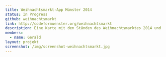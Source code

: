 ```yaml
---
title: Weihnachtsmarkt-App Münster 2014
status: In Progress
github: weihnachtsmarkt
link: http://codeformuenster.org/weihnachtsmarkt
description: Eine Karte mit den Ständen des Weihnachtsmarktes 2014 und Angebotssuche, optimiert für die Nutzung auf Smartphones.
members:
  - name: Gerald
layout: projekt
screenshot: /img/screenshot-weihnachtsmarkt.jpg
---
```


